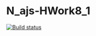 # N_ajs-HWork8_1

[![Build status](https://ci.appveyor.com/api/projects/status/6k7k0gjj0f9ne6to/branch/hWork8_1?svg=true)](https://ci.appveyor.com/project/AndreSmrnv/n-ajs-hwork/branch/hWork8_1)

